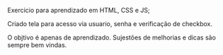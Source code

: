 Exercicio para aprendizado em HTML, CSS e JS;

Criado tela para acesso via usuario, senha e verificação de checkbox.

O objtivo é apenas de aprendizado. Sujestões de melhorias e dicas são sempre bem vindas.
 
